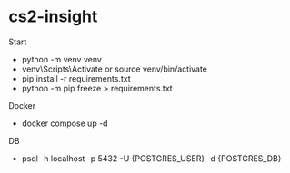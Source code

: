 # cs2-insight
Start
- python -m venv venv
- venv\Scripts\Activate or source venv/bin/activate
- pip install -r requirements.txt
- python -m pip freeze > requirements.txt

Docker
- docker compose up -d

DB
- psql -h localhost -p 5432 -U {POSTGRES_USER} -d {POSTGRES_DB}

